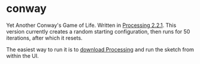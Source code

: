 conway
======

Yet Another Conway's Game of Life. Written in [Processing 2.2.1](https://www.processing.org/). This version currently creates a random starting configuration, then runs for 50 iterations, after which it resets.

The easiest way to run it is to [download Processing](https://www.processing.org/download/) and run the sketch from within the UI.
